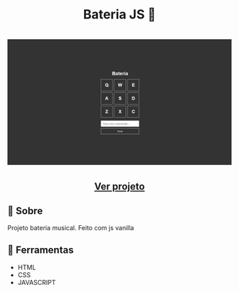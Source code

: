 <h1 align=" center"> 
    Bateria JS 🥁
</h1>

<h1>
    <img src="bateria.png">
</h1>

<h2 align="center">
    <a href="https://matheusnlourenco.github.io/Projeto-js-bateriaMusical/">Ver projeto</a>
</h2>
<h2>🚨 Sobre </h2>

Projeto bateria musical. Feito com js vanilla

<h2>🔨 Ferramentas </h2>

- HTML
- CSS
- JAVASCRIPT
